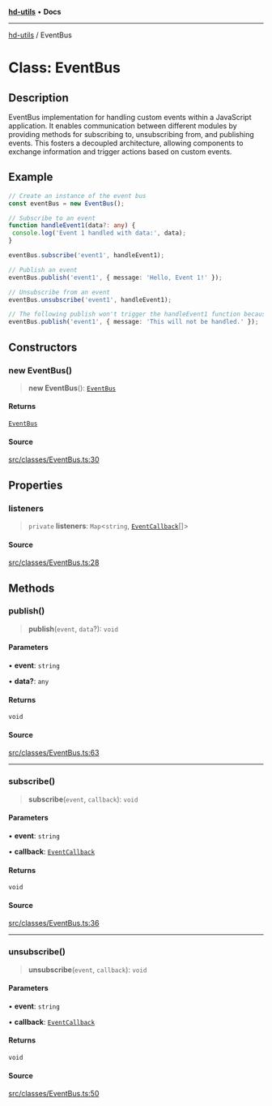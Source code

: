 [**hd-utils**](../README.md) • **Docs**

***

[hd-utils](../globals.md) / EventBus

# Class: EventBus

## Description

EventBus implementation for handling custom events within a JavaScript application. It enables communication between different modules by providing methods for subscribing to, unsubscribing from, and publishing events. This fosters a decoupled architecture, allowing components to exchange information and trigger actions based on custom events.

## Example

```ts
// Create an instance of the event bus
const eventBus = new EventBus();

// Subscribe to an event
function handleEvent1(data?: any) {
 console.log('Event 1 handled with data:', data);
}

eventBus.subscribe('event1', handleEvent1);

// Publish an event
eventBus.publish('event1', { message: 'Hello, Event 1!' });

// Unsubscribe from an event
eventBus.unsubscribe('event1', handleEvent1);

// The following publish won't trigger the handleEvent1 function because it's unsubscribed
eventBus.publish('event1', { message: 'This will not be handled.' });
```

## Constructors

### new EventBus()

> **new EventBus**(): [`EventBus`](EventBus.md)

#### Returns

[`EventBus`](EventBus.md)

#### Source

[src/classes/EventBus.ts:30](https://github.com/AhmadHddad/h-utils/blob/8e9e542f98b1a43a336ce585dc8666b21b0e894d/src/classes/EventBus.ts#L30)

## Properties

### listeners

> `private` **listeners**: `Map`\<`string`, [`EventCallback`](../type-aliases/EventCallback.md)[]\>

#### Source

[src/classes/EventBus.ts:28](https://github.com/AhmadHddad/h-utils/blob/8e9e542f98b1a43a336ce585dc8666b21b0e894d/src/classes/EventBus.ts#L28)

## Methods

### publish()

> **publish**(`event`, `data`?): `void`

#### Parameters

• **event**: `string`

• **data?**: `any`

#### Returns

`void`

#### Source

[src/classes/EventBus.ts:63](https://github.com/AhmadHddad/h-utils/blob/8e9e542f98b1a43a336ce585dc8666b21b0e894d/src/classes/EventBus.ts#L63)

***

### subscribe()

> **subscribe**(`event`, `callback`): `void`

#### Parameters

• **event**: `string`

• **callback**: [`EventCallback`](../type-aliases/EventCallback.md)

#### Returns

`void`

#### Source

[src/classes/EventBus.ts:36](https://github.com/AhmadHddad/h-utils/blob/8e9e542f98b1a43a336ce585dc8666b21b0e894d/src/classes/EventBus.ts#L36)

***

### unsubscribe()

> **unsubscribe**(`event`, `callback`): `void`

#### Parameters

• **event**: `string`

• **callback**: [`EventCallback`](../type-aliases/EventCallback.md)

#### Returns

`void`

#### Source

[src/classes/EventBus.ts:50](https://github.com/AhmadHddad/h-utils/blob/8e9e542f98b1a43a336ce585dc8666b21b0e894d/src/classes/EventBus.ts#L50)
